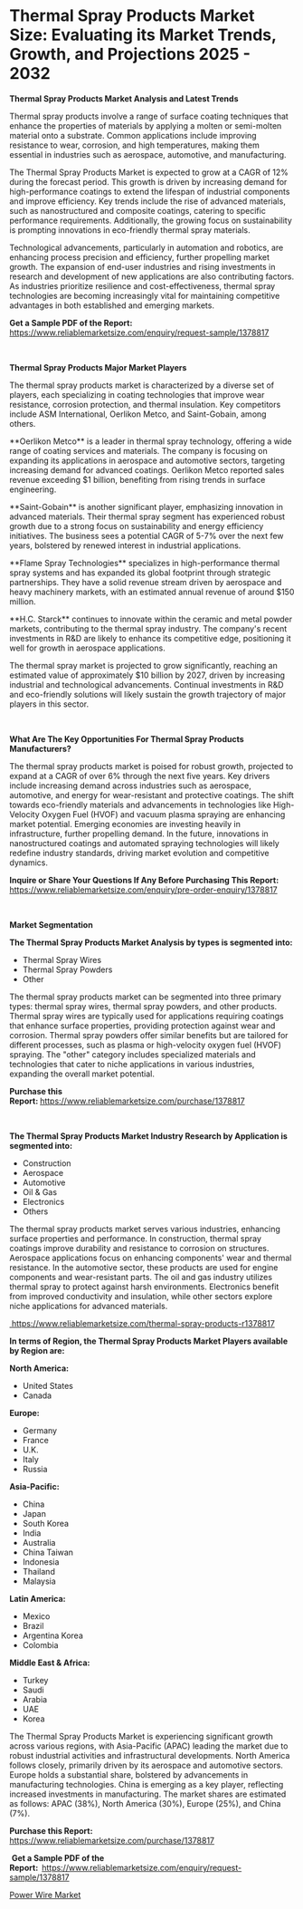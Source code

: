 <p><h1>Thermal Spray Products Market Size: Evaluating its Market Trends, Growth, and Projections 2025 - 2032</h1></p><p><strong>Thermal Spray Products Market Analysis and Latest Trends</strong></p>
<p><p>Thermal spray products involve a range of surface coating techniques that enhance the properties of materials by applying a molten or semi-molten material onto a substrate. Common applications include improving resistance to wear, corrosion, and high temperatures, making them essential in industries such as aerospace, automotive, and manufacturing.</p><p>The Thermal Spray Products Market is expected to grow at a CAGR of 12% during the forecast period. This growth is driven by increasing demand for high-performance coatings to extend the lifespan of industrial components and improve efficiency. Key trends include the rise of advanced materials, such as nanostructured and composite coatings, catering to specific performance requirements. Additionally, the growing focus on sustainability is prompting innovations in eco-friendly thermal spray materials.</p><p>Technological advancements, particularly in automation and robotics, are enhancing process precision and efficiency, further propelling market growth. The expansion of end-user industries and rising investments in research and development of new applications are also contributing factors. As industries prioritize resilience and cost-effectiveness, thermal spray technologies are becoming increasingly vital for maintaining competitive advantages in both established and emerging markets.</p></p>
<p><strong>Get a Sample PDF of the Report:&nbsp;</strong> <a href="https://www.reliablemarketsize.com/enquiry/request-sample/1378817?utm_campaign=2952&utm_medium=2&utm_source=Github&utm_content=ia&utm_term=31032025&utm_id=thermal-spray-products">https://www.reliablemarketsize.com/enquiry/request-sample/1378817</a></p>
<p>&nbsp;</p>
<p><strong>Thermal Spray Products Major Market Players</strong></p>
<p><p>The thermal spray products market is characterized by a diverse set of players, each specializing in coating technologies that improve wear resistance, corrosion protection, and thermal insulation. Key competitors include ASM International, Oerlikon Metco, and Saint-Gobain, among others.</p><p>**Oerlikon Metco** is a leader in thermal spray technology, offering a wide range of coating services and materials. The company is focusing on expanding its applications in aerospace and automotive sectors, targeting increasing demand for advanced coatings. Oerlikon Metco reported sales revenue exceeding $1 billion, benefiting from rising trends in surface engineering.</p><p>**Saint-Gobain** is another significant player, emphasizing innovation in advanced materials. Their thermal spray segment has experienced robust growth due to a strong focus on sustainability and energy efficiency initiatives. The business sees a potential CAGR of 5-7% over the next few years, bolstered by renewed interest in industrial applications.</p><p>**Flame Spray Technologies** specializes in high-performance thermal spray systems and has expanded its global footprint through strategic partnerships. They have a solid revenue stream driven by aerospace and heavy machinery markets, with an estimated annual revenue of around $150 million.</p><p>**H.C. Starck** continues to innovate within the ceramic and metal powder markets, contributing to the thermal spray industry. The company's recent investments in R&D are likely to enhance its competitive edge, positioning it well for growth in aerospace applications.</p><p>The thermal spray market is projected to grow significantly, reaching an estimated value of approximately $10 billion by 2027, driven by increasing industrial and technological advancements. Continual investments in R&D and eco-friendly solutions will likely sustain the growth trajectory of major players in this sector.</p></p>
<p>&nbsp;</p>
<p><strong>What Are The Key Opportunities For Thermal Spray Products Manufacturers?</strong></p>
<p><p>The thermal spray products market is poised for robust growth, projected to expand at a CAGR of over 6% through the next five years. Key drivers include increasing demand across industries such as aerospace, automotive, and energy for wear-resistant and protective coatings. The shift towards eco-friendly materials and advancements in technologies like High-Velocity Oxygen Fuel (HVOF) and vacuum plasma spraying are enhancing market potential. Emerging economies are investing heavily in infrastructure, further propelling demand. In the future, innovations in nanostructured coatings and automated spraying technologies will likely redefine industry standards, driving market evolution and competitive dynamics.</p></p>
<p><strong>Inquire or Share Your Questions If Any Before Purchasing This Report:</strong> <a href="https://www.reliablemarketsize.com/enquiry/pre-order-enquiry/1378817?utm_campaign=2952&utm_medium=2&utm_source=Github&utm_content=ia&utm_term=31032025&utm_id=thermal-spray-products">https://www.reliablemarketsize.com/enquiry/pre-order-enquiry/1378817</a></p>
<p>&nbsp;</p>
<p><strong>Market Segmentation</strong></p>
<p><strong>The Thermal Spray Products Market Analysis by types is segmented into:</strong></p>
<p><ul><li>Thermal Spray Wires</li><li>Thermal Spray Powders</li><li>Other</li></ul></p>
<p><p>The thermal spray products market can be segmented into three primary types: thermal spray wires, thermal spray powders, and other products. Thermal spray wires are typically used for applications requiring coatings that enhance surface properties, providing protection against wear and corrosion. Thermal spray powders offer similar benefits but are tailored for different processes, such as plasma or high-velocity oxygen fuel (HVOF) spraying. The "other" category includes specialized materials and technologies that cater to niche applications in various industries, expanding the overall market potential.</p></p>
<p><strong>Purchase this Report:&nbsp;</strong><a href="https://www.reliablemarketsize.com/purchase/1378817?utm_campaign=2952&utm_medium=2&utm_source=Github&utm_content=ia&utm_term=31032025&utm_id=thermal-spray-products">https://www.reliablemarketsize.com/purchase/1378817</a></p>
<p>&nbsp;</p>
<p><strong>The Thermal Spray Products Market Industry Research by Application is segmented into:</strong></p>
<p><ul><li>Construction</li><li>Aerospace</li><li>Automotive</li><li>Oil & Gas</li><li>Electronics</li><li>Others</li></ul></p>
<p><p>The thermal spray products market serves various industries, enhancing surface properties and performance. In construction, thermal spray coatings improve durability and resistance to corrosion on structures. Aerospace applications focus on enhancing components' wear and thermal resistance. In the automotive sector, these products are used for engine components and wear-resistant parts. The oil and gas industry utilizes thermal spray to protect against harsh environments. Electronics benefit from improved conductivity and insulation, while other sectors explore niche applications for advanced materials.</p></p>
<p><a href="https://www.reliablemarketsize.com/thermal-spray-products-r1378817?utm_campaign=2952&utm_medium=2&utm_source=Github&utm_content=ia&utm_term=31032025&utm_id=thermal-spray-products">&nbsp;https://www.reliablemarketsize.com/thermal-spray-products-r1378817</a></p>
<p><strong>In terms of Region, the Thermal Spray Products Market Players available by Region are:</strong></p>
<p>
    <p> <strong> North America: </strong>
        <ul>
            <li>United States</li>
            <li>Canada</li>
        </ul>
        </p> 
    <p> <strong> Europe: </strong>
        <ul>
            <li>Germany</li>
            <li>France</li>
            <li>U.K.</li>
            <li>Italy</li>
            <li>Russia</li>
        </ul>
        </p> 
    <p> <strong> Asia-Pacific: </strong>
        <ul>
            <li>China</li>
            <li>Japan</li>
            <li>South Korea</li>
            <li>India</li>
            <li>Australia</li>
            <li>China Taiwan</li>
            <li>Indonesia</li>
            <li>Thailand</li>
            <li>Malaysia</li>
        </ul>
        </p> 
    <p> <strong> Latin America: </strong>
        <ul>
            <li>Mexico</li>
            <li>Brazil</li>
            <li>Argentina Korea</li>
            <li>Colombia</li>
        </ul>
        </p> 
    <p> <strong> Middle East & Africa: </strong>
        <ul>
            <li>Turkey</li>
            <li>Saudi</li>
            <li>Arabia</li>
            <li>UAE</li>
            <li>Korea</li>
        </ul>
    </p>
    </p>
<p><p>The Thermal Spray Products Market is experiencing significant growth across various regions, with Asia-Pacific (APAC) leading the market due to robust industrial activities and infrastructural developments. North America follows closely, primarily driven by its aerospace and automotive sectors. Europe holds a substantial share, bolstered by advancements in manufacturing technologies. China is emerging as a key player, reflecting increased investments in manufacturing. The market shares are estimated as follows: APAC (38%), North America (30%), Europe (25%), and China (7%).</p></p>
<p><strong>Purchase this Report: </strong><a href="https://www.reliablemarketsize.com/purchase/1378817?utm_campaign=2952&utm_medium=2&utm_source=Github&utm_content=ia&utm_term=31032025&utm_id=thermal-spray-products">https://www.reliablemarketsize.com/purchase/1378817</a></p>
<p>&nbsp;<strong>Get a Sample PDF of the Report:&nbsp;&nbsp;</strong><a href="https://www.reliablemarketsize.com/enquiry/request-sample/1378817?utm_campaign=2952&utm_medium=2&utm_source=Github&utm_content=ia&utm_term=31032025&utm_id=thermal-spray-products">https://www.reliablemarketsize.com/enquiry/request-sample/1378817</a></p>
<p><strong></strong></p>
<p><p><a href="https://github.com/kaqiewan/Market-Research-Report-List-1/blob/main/power-wire-market.md?utm_campaign=2952&utm_medium=2&utm_source=Github&utm_content=ia&utm_term=31032025&utm_id=thermal-spray-products">Power Wire Market</a></p></p>